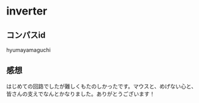 # inverter

## コンパスid
hyumayamaguchi

## 感想
はじめての回路でしたが難しくもたのしかったです。マウスと、めげない心と、皆さんの支えでなんとかなりました。ありがとうございます！
